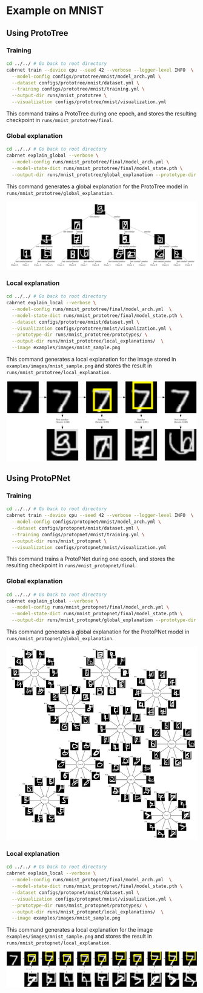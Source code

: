 # Example on MNIST
## Using ProtoTree
### Training
```bash
cd ../../ # Go back to root directory
cabrnet train --device cpu --seed 42 --verbose --logger-level INFO  \
  --model-config configs/prototree/mnist/model_arch.yml \
  --dataset configs/prototree/mnist/dataset.yml \
  --training configs/prototree/mnist/training.yml \
  --output-dir runs/mnist_prototree \
  --visualization configs/prototree/mnist/visualization.yml
```
This command trains a ProtoTree during one epoch, and stores the resulting checkpoint in 
`runs/mnist_prototree/final`.

### Global explanation
```bash
cd ../../ # Go back to root directory
cabrnet explain_global --verbose \
  --model-config runs/mnist_prototree/final/model_arch.yml \
  --model-state-dict runs/mnist_prototree/final/model_state.pth \
  --output-dir runs/mnist_prototree/global_explanation --prototype-dir runs/mnist_prototree/prototypes/
```
This command generates a global explanation for the ProtoTree model in 
`runs/mnist_prototree/global_explanation`.

![prototree mnist global explanation](imgs/prototree_mnist_global_explanation.png)

### Local explanation
```bash
cd ../../ # Go back to root directory
cabrnet explain_local --verbose \
  --model-config runs/mnist_prototree/final/model_arch.yml  \
  --model-state-dict runs/mnist_prototree/final/model_state.pth \
  --dataset configs/prototree/mnist/dataset.yml \
  --visualization configs/prototree/mnist/visualization.yml \
  --prototype-dir runs/mnist_prototree/prototypes/ \
  --output-dir runs/mnist_prototree/local_explanations/  \
  --image examples/images/mnist_sample.png
```
This command generates a local explanation for the image stored in `examples/images/mnist_sample.png` and stores the result in 
`runs/mnist_prototree/local_explanation`.

![prototree mnist local explanation](imgs/prototree_mnist_local_explanation.png)

## Using ProtoPNet
### Training
```bash
cd ../../ # Go back to root directory
cabrnet train --device cpu --seed 42 --verbose --logger-level INFO  \
  --model-config configs/protopnet/mnist/model_arch.yml \
  --dataset configs/protopnet/mnist/dataset.yml \
  --training configs/protopnet/mnist/training.yml \
  --output-dir runs/mnist_protopnet \
  --visualization configs/protopnet/mnist/visualization.yml
```
This command trains a ProtoPNet during one epoch, and stores the resulting checkpoint in 
`runs/mnist_protopnet/final`.

### Global explanation
```bash
cd ../../ # Go back to root directory
cabrnet explain_global --verbose \
  --model-config runs/mnist_protopnet/final/model_arch.yml \
  --model-state-dict runs/mnist_protopnet/final/model_state.pth \
  --output-dir runs/mnist_protopnet/global_explanation --prototype-dir runs/mnist_protopnet/prototypes/
```
This command generates a global explanation for the ProtoPNet model in 
`runs/mnist_protopnet/global_explanation`.

![protopnet mnist global explanation](imgs/protopnet_mnist_global_explanation.png)

### Local explanation
```bash
cd ../../ # Go back to root directory
cabrnet explain_local --verbose \
  --model-config runs/mnist_protopnet/final/model_arch.yml  \
  --model-state-dict runs/mnist_protopnet/final/model_state.pth \
  --dataset configs/protopnet/mnist/dataset.yml \
  --visualization configs/protopnet/mnist/visualization.yml \
  --prototype-dir runs/mnist_protopnet/prototypes/ \
  --output-dir runs/mnist_protopnet/local_explanations/  \
  --image examples/images/mnist_sample.png
```
This command generates a local explanation for the image `examples/images/mnist_sample.png` and stores the result in 
`runs/mnist_protopnet/local_explanation`.

![protopnet mnist local explanation](imgs/protopnet_mnist_local_explanation.png)

